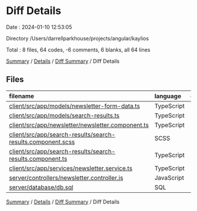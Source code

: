 # Diff Details

Date : 2024-01-10 12:53:05

Directory /Users/darrellparkhouse/projects/angular/kaylios

Total : 8 files,  64 codes, -6 comments, 6 blanks, all 64 lines

[Summary](results.md) / [Details](details.md) / [Diff Summary](diff.md) / Diff Details

## Files
| filename | language | code | comment | blank | total |
| :--- | :--- | ---: | ---: | ---: | ---: |
| [client/src/app/models/newsletter-form-data.ts](/client/src/app/models/newsletter-form-data.ts) | TypeScript | 4 | 0 | 0 | 4 |
| [client/src/app/models/search-results.ts](/client/src/app/models/search-results.ts) | TypeScript | 6 | 0 | 1 | 7 |
| [client/src/app/newsletter/newsletter.component.ts](/client/src/app/newsletter/newsletter.component.ts) | TypeScript | 9 | -6 | 2 | 5 |
| [client/src/app/search-results/search-results.component.scss](/client/src/app/search-results/search-results.component.scss) | SCSS | 4 | 0 | -1 | 3 |
| [client/src/app/search-results/search-results.component.ts](/client/src/app/search-results/search-results.component.ts) | TypeScript | 2 | 0 | -2 | 0 |
| [client/src/app/services/newsletter.service.ts](/client/src/app/services/newsletter.service.ts) | TypeScript | 4 | 0 | -2 | 2 |
| [server/controllers/newsletter.controller.js](/server/controllers/newsletter.controller.js) | JavaScript | 27 | 0 | 8 | 35 |
| [server/database/db.sql](/server/database/db.sql) | SQL | 8 | 0 | 0 | 8 |

[Summary](results.md) / [Details](details.md) / [Diff Summary](diff.md) / Diff Details